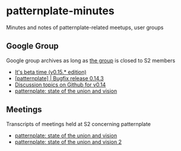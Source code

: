 # patternplate-minutes
Minutes and notes of patternplate-related meetups, user groups

## Google Group
Google group archives as long as [the group](https://groups.google.com/a/sinnerschrader.com/forum/#!topic/patternplate/) is closed to S2 members
* [It's beta time (v0.15.* edition)](./googlegroup/2016-01-25-its-beta-time-v0.15.*-edition.md)
* [[patternplate] | Bugfix release 0.14.3](./googlegroup/2016-01-15-bugfix-release-0.14.3.md)
* [Discussion topics on Github for v0.14](./googlegroup/2016-01-13-discussion-topics-on-github-for-v0.14.md)
* [patternplate: state of the union and vision](./googlegroup/2016-01-12-patternplate-state-of-the-union-and-vision.md)

## Meetings
Transcripts of meetings held at S2 concerning patternplate
* [patternplate: state of the union and vision](./vision/patternplate-vision-16-01-21.md)
* [patternplate: state of the union and vision 2](./vision/patternplate-vision-16-01-28.md)
